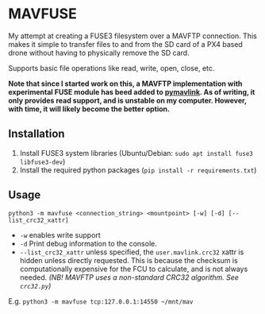 # MAVFUSE
My attempt at creating a FUSE3 filesystem over a MAVFTP connection.
This makes it simple to transfer files to and from the SD card of a PX4 based drone without having to physically remove the SD card.

Supports basic file operations like read, write, open, close, etc.

**Note that since I started work on this, a MAVFTP implementation with experimental FUSE module has beed added to [pymavlink](https://github.com/ArduPilot/pymavlink). As of writing, it only provides read support, and is unstable on my computer. However, with time, it will likely become the better option.**

## Installation
1. Install FUSE3 system libraries (Ubuntu/Debian: `sudo apt install fuse3 libfuse3-dev`)
2. Install the required python packages (`pip install -r requirements.txt`)

## Usage
`python3 -m mavfuse <connection_string> <mountpoint> [-w] [-d] [--list_crc32_xattr]`

- `-w` enables write support
- `-d` Print debug information to the console.
- `--list_crc32_xattr` unless specified, the `user.mavlink.crc32` xattr is hidden unless directly requested. This is because the checksum is computationally expensive for the FCU to calculate, and is not always needed.
*(NB! MAVFTP uses a non-standard CRC32 algorithm. See `crc32.py`)*

E.g. `python3 -m mavfuse tcp:127.0.0.1:14550 ~/mnt/mav`
